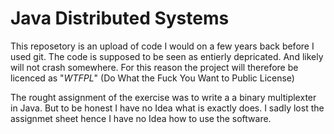 # Java Distributed Systems

This reposetory is an upload of code I would on a few years back before I used git. The code is supposed to be seen as entierly depricated. And likely will not crash somewhere. For this reason the project will therefore be licenced as "_WTFPL_" (Do What the Fuck You Want to Public License)

The rought assignment of the exercise was to write a a binary multiplexter in Java. But to be honest I have no Idea what is exactly does.
I sadly lost the assignmet sheet hence I have no Idea how to use the software.
